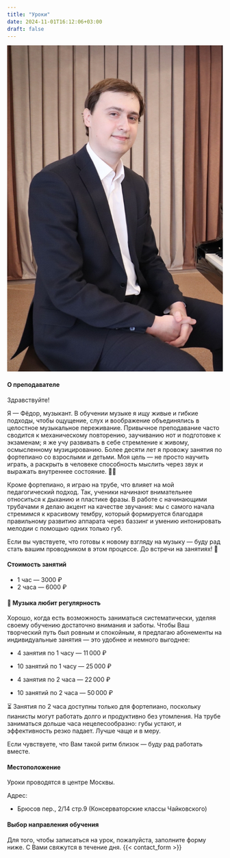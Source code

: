 ```yaml
---
title: "Уроки"
date: 2024-11-01T16:12:06+03:00
draft: false
---
```


![](/static/images/IMG_3642.jpg)

#### О преподавателе

Здравствуйте!

Я — Фёдор, музыкант. В обучении музыке я ищу живые и гибкие подходы, чтобы ощущение, слух и воображение объединялись в целостное музыкальное переживание. Привычное преподавание часто сводится к механическому повторению, заучиванию нот и подготовке к экзаменам; я же учу развивать в себе стремление к живому, осмысленному музицированию. Более десяти лет я провожу занятия по фортепиано со взрослыми и детьми. Моя цель — не просто научить играть, а раскрыть в человеке способность мыслить через звук и выражать внутреннее состояние. 🎹✨

Кроме фортепиано, я играю на трубе, что влияет на мой педагогический подход. Так, ученики начинают внимательнее относиться к дыханию и пластике фразы. В работе с начинающими трубачами я делаю акцент на качестве звучания: мы с самого начала стремимся к красивому тембру, который формируется благодаря правильному развитию аппарата через баззинг и умению интонировать мелодии с помощью одних только губ.

Если вы чувствуете, что готовы к новому взгляду на музыку — буду рад стать вашим проводником в этом процессе. До встречи на занятиях! 🌟

#### Стоимость занятий

- 1 час — 3000 ₽
- 2 часа — 6000 ₽

#### 🎵 Музыка любит регулярность

Хорошо, когда есть возможность заниматься систематически, уделяя своему обучению достаточно внимания и заботы. Чтобы Ваш творческий путь был ровным и спокойным, я предлагаю абонементы на индивидуальные занятия — это удобнее и немного выгоднее:


- 4 занятия по 1 часу — 11 000 ₽

- 10 занятий по 1 часу — 25 000 ₽

- 4 занятия по 2 часа — 22 000 ₽

- 10 занятий по 2 часа — 50 000 ₽


⏳ Занятия по 2 часа доступны только для фортепиано, поскольку пианисты могут работать долго и продуктивно без утомления.
На трубе заниматься дольше часа нецелесообразно: губы устают, и эффективность резко падает. Лучше чаще и в меру.

Если чувствуете, что Вам такой ритм близок — буду рад работать вместе.

#### Местоположение

Уроки проводятся в центре Москвы.

Адрес: 
- Брюсов пер., 2/14 стр.9 (Консерваторские классы Чайковского)

#### Выбор направления обучения

Для того, чтобы записаться на урок, пожалуйста, заполните форму ниже. С Вами свяжутся в течение дня.
{{< contact_form >}}







